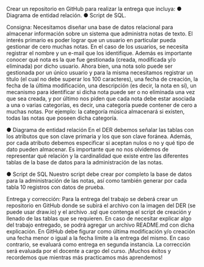 Crear un repositorio en GitHub para realizar la entrega que incluya:
● Diagrama de entidad relación.
● Script de SQL.

Consigna:
Necesitamos diseñar una base de datos relacional para almacenar información sobre un
sistema que administra notas de texto. El interés primario es poder lograr que un usuario
en particular pueda gestionar de cero muchas notas.
En el caso de los usuarios, se necesita registrar el nombre y un e-mail que los identifique.
Además es importante conocer qué nota es la que fue gestionada (creada, modificada y/o
eliminada) por dicho usuario. Ahora bien, una nota solo puede ser gestionada por un
único usuario y para la misma necesitamos registrar un título (el cual no debe superar los
100 caracteres), una fecha de creación, la fecha de la última modificación, una
descripción (es decir, la nota en sí), un mecanismo para identificar si dicha nota puede
ser o no eliminada una vez que sea creada, y por último nos piden que cada nota debe
estar asociada a una o varias categorías, es decir, una categoría puede contener de cero a
muchas notas. Por ejemplo: la categoría música almacenará si existen, todas las notas
que poseen dicha categoría.

● Diagrama de entidad relación
En el DER debemos señalar las tablas con los atributos que son clave primaria y los que son
clave foránea. Además, por cada atributo debemos especificar si aceptan nulos o no y qué
tipo de dato pueden almacenar. Es importante que no nos olvidemos de representar qué
relación y la cardinalidad que existe entre las diferentes tablas de la base de datos para la
administración de las notas.

● Script de SQL
Nuestro script debe crear por completo la base de datos para la administración de las notas,
así como también generar por cada tabla 10 registros con datos de prueba.

Entrega y corrección:
Para la entrega del trabajo se deberá crear un repositorio en GitHub donde se subirá el
archivo con la imagen del DER (se puede usar draw.io) y el archivo .sql que contenga el
script de creación y llenado de las tablas que se requieren.
En caso de necesitar explicar algo del trabajo entregado, se podrá agregar un archivo
README.md con dicha explicación.
En GitHub debe figurar como última modificación y/o creación una fecha menor o igual a la
fecha límite a la entrega del mismo. En caso contrario, se evaluará como entrega en
segunda instancia.
La corrección será evaluada por el docente a cargo del curso.
¡Muchos éxitos y recordemos que mientras más practicamos más aprendemos!
